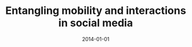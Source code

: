 ---
title: "Entangling mobility and interactions in social media"
collection: publications
date: 2014-01-01
year: 2014
venue: 'PLoS ONE 9(3): e92196'
paperurl: 'https://journals.plos.org/plosone/article?id=10.1371/journal.pone.0092196'
resourceslug: no_resource
authors: 'P.A. Grabowicz, J.J. Ramasco, B. Goncalves, V.M. Eguiluz'
---